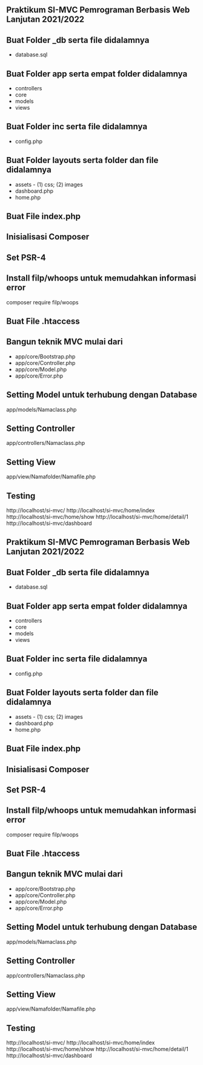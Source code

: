 ## Praktikum SI-MVC Pemrograman Berbasis Web Lanjutan 2021/2022
## Buat Folder _db serta file didalamnya
* database.sql
## Buat Folder app serta empat folder didalamnya
* controllers
* core
* models
* views
## Buat Folder inc serta file didalamnya
* config.php
## Buat Folder layouts serta folder dan file didalamnya
* assets - (1) css; (2) images
* dashboard.php
* home.php
## Buat File index.php
## Inisialisasi Composer
## Set PSR-4
## Install filp/whoops untuk memudahkan informasi error

composer require filp/woops

## Buat File .htaccess
## Bangun teknik MVC mulai dari
* app/core/Bootstrap.php
* app/core/Controller.php
* app/core/Model.php
* app/core/Error.php
## Setting Model untuk terhubung dengan Database

app/models/Namaclass.php

## Setting Controller

app/controllers/Namaclass.php

## Setting View

app/view/Namafolder/Namafile.php


## Testing


http://localhost/si-mvc/
http://localhost/si-mvc/home/index
http://localhost/si-mvc/home/show
http://localhost/si-mvc/home/detail/1
http://localhost/si-mvc/dashboard
## Praktikum SI-MVC Pemrograman Berbasis Web Lanjutan 2021/2022
## Buat Folder _db serta file didalamnya
* database.sql
## Buat Folder app serta empat folder didalamnya
* controllers
* core
* models
* views
## Buat Folder inc serta file didalamnya
* config.php
## Buat Folder layouts serta folder dan file didalamnya
* assets - (1) css; (2) images
* dashboard.php
* home.php
## Buat File index.php
## Inisialisasi Composer
## Set PSR-4
## Install filp/whoops untuk memudahkan informasi error

composer require filp/woops

## Buat File .htaccess
## Bangun teknik MVC mulai dari
* app/core/Bootstrap.php
* app/core/Controller.php
* app/core/Model.php
* app/core/Error.php
## Setting Model untuk terhubung dengan Database

app/models/Namaclass.php

## Setting Controller

app/controllers/Namaclass.php

## Setting View

app/view/Namafolder/Namafile.php


## Testing


http://localhost/si-mvc/
http://localhost/si-mvc/home/index
http://localhost/si-mvc/home/show
http://localhost/si-mvc/home/detail/1
http://localhost/si-mvc/dashboard
